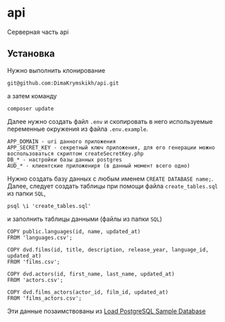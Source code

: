 # api
Серверная часть api

## Установка
Нужно выполнить клонирование
```
git@github.com:DimaKrymskikh/api.git
```
а затем команду
```
composer update
```
Далее нужно создать файл `.env` и скопировать в него используемые переменные окружения из файла `.env.example`.
```
APP_DOMAIN - uri данного приложения
APP_SECRET_KEY - секретный ключ приложения, для его генерации можно воспользоваться скриптом createSecretKey.php
DB_* - настройки базы данных postgres
AUD_* - клиентские приложениря (в данный момент всего одно)
```
Нужно создать базу данных с любым именем `CREATE DATABASE name;`.
Далее, следует создать таблицы при помощи файла `create_tables.sql` из папки `SQL`,
```
psql \i 'create_tables.sql'
```
и заполнить таблицы данными (файлы из папки `SQL`)
```
COPY public.languages(id, name, updated_at)
FROM 'languages.csv';

COPY dvd.films(id, title, description, release_year, language_id, updated_at)
FROM 'films.csv';

COPY dvd.actors(id, first_name, last_name, updated_at)
FROM 'actors.csv';

COPY dvd.films_actors(actor_id, film_id, updated_at)
FROM 'films_actors.csv';
```
Эти данные позаимствованы из 
[Load PostgreSQL Sample Database](https://www.postgresqltutorial.com/postgresql-getting-started/load-postgresql-sample-database/)
